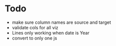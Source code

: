 # Todo

- make sure column names are source and target
- validate cols for all viz
- Lines only working when date is Year
- convert to only one js
